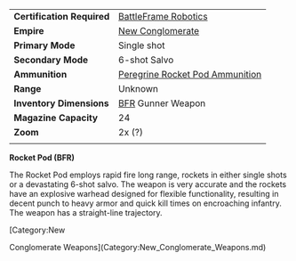 |                            |                                                                                     |
| -------------------------- | ----------------------------------------------------------------------------------- |
| **Certification Required** | [BattleFrame Robotics](../vehicles/BattleFrame_Robotics.md)                         |
| **Empire**                 | [New Conglomerate](../etc/New_Conglomerate.md)                                      |
| **Primary Mode**           | Single shot                                                                         |
| **Secondary Mode**         | 6-shot Salvo                                                                        |
| **Ammunition**             | [Peregrine Rocket Pod Ammunition](../ammunition/Peregrine_Rocket_Pod_Ammunition.md) |
| **Range**                  | Unknown                                                                             |
| **Inventory Dimensions**   | [BFR](../vehicles/BattleFrame_Robotics.md) Gunner Weapon                            |
| **Magazine Capacity**      | 24                                                                                  |
| **Zoom**                   | 2x (?)                                                                              |
|                            |                                                                                     |

**Rocket Pod (BFR)**

The Rocket Pod employs rapid fire long range, rockets in either single
shots or a devastating 6-shot salvo. The weapon is very accurate and the
rockets have an explosive warhead designed for flexible functionality,
resulting in decent punch to heavy armor and quick kill times on
encroaching infantry. The weapon has a straight-line trajectory.

<!--[Category:Game Items](Category:Game_Items.md)-->
<!--[Category:Weapons](Category:Weapons.md)--> [Category:New
Conglomerate Weapons](Category:New_Conglomerate_Weapons.md)
